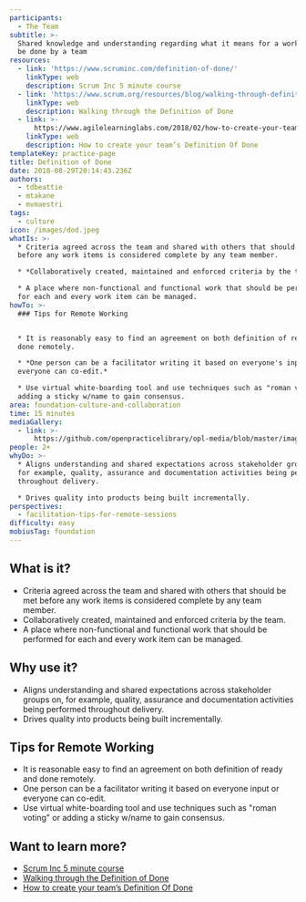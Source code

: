 ```yaml
---
participants:
  - The Team
subtitle: >-
  Shared knowledge and understanding regarding what it means for a work item to
  be done by a team
resources:
  - link: 'https://www.scruminc.com/definition-of-done/'
    linkType: web
    description: Scrum Inc 5 minute course
  - link: 'https://www.scrum.org/resources/blog/walking-through-definition-done'
    linkType: web
    description: Walking through the Definition of Done
  - link: >-
      https://www.agilelearninglabs.com/2018/02/how-to-create-your-teams-definition-of-done/
    linkType: web
    description: How to create your team’s Definition Of Done
templateKey: practice-page
title: Definition of Done
date: 2018-08-29T20:14:43.236Z
authors:
  - tdbeattie
  - mtakane
  - mvmaestri
tags:
  - culture
icon: /images/dod.jpeg
whatIs: >-
  * Criteria agreed across the team and shared with others that should be met
  before any work items is considered complete by any team member.

  * *Collaboratively created, maintained and enforced criteria by the team.*

  * A place where non-functional and functional work that should be performed
  for each and every work item can be managed.
howTo: >-
  ### Tips for Remote Working


  * It is reasonably easy to find an agreement on both definition of ready and
  done remotely.

  * *One person can be a facilitator writing it based on everyone's input or
  everyone can co-edit.*

  * Use virtual white-boarding tool and use techniques such as "roman voting" or
  adding a sticky w/name to gain consensus.
area: foundation-culture-and-collaboration
time: 15 minutes
mediaGallery:
  - link: >-
      https://github.com/openpracticelibrary/opl-media/blob/master/images/DoD.JPG?raw=true
people: 2+
whyDo: >-
  * Aligns understanding and shared expectations across stakeholder groups on,
  for example, quality, assurance and documentation activities being performed
  throughout delivery.

  * Drives quality into products being built incrementally.
perspectives:
  - facilitation-tips-for-remote-sessions
difficulty: easy
mobiusTag: foundation
---
```

## What is it?

* Criteria agreed across the team and shared with others that should be met before any work items is considered complete by any team member.
* Collaboratively created, maintained and enforced criteria by the team.
* A place where non-functional and functional work that should be performed for each and every work item can be managed.

## Why use it?

* Aligns understanding and shared expectations across stakeholder groups on, for example, quality, assurance and documentation activities being performed throughout delivery.
* Drives quality into products being built incrementally.

## Tips for Remote Working

* It is reasonable easy to find an agreement on both definition of ready and done remotely.
* One person can be a facilitator writing it based on everyone input or everyone can co-edit.
* Use virtual white-boarding tool and use techniques such as "roman voting" or adding a sticky w/name to gain consensus.

## Want to learn more?

* [Scrum Inc 5 minute course](https://www.scruminc.com/definition-of-done/)
* [Walking through the Definition of Done](https://www.scrum.org/resources/blog/walking-through-definition-done)
* [How to create your team’s Definition Of Done](https://www.agilelearninglabs.com/2018/02/how-to-create-your-teams-definition-of-done/)
